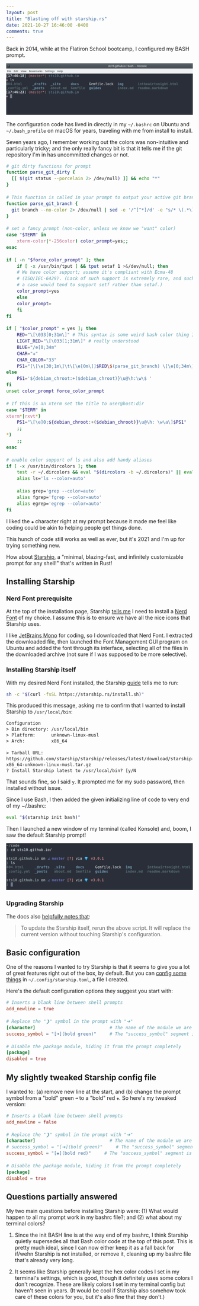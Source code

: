 ```yaml
---
layout: post
title: "Blasting off with starship.rs"
date: 2021-10-27 16:46:00 -0400
comments: true
---
```


Back in 2014, while at the Flatiron School bootcamp, I configured my BASH prompt.

![My old BASH prompt](/img/prompt-starship/old-prompt.png)

The configuration code has lived in directly in my `~/.bashrc` on Ubuntu and `~/.bash_profile` on macOS for years, traveling with me from install to install. 

Seven years ago, I remember working out the colors was non-intuitive and particularly tricky; and the only really fancy bit is that it tells me if the git repository I'm in has uncommitted changes or not. 

```bash
# git dirty functions for prompt
function parse_git_dirty {
  [[ $(git status --porcelain 2> /dev/null) ]] && echo "*"
}

# This function is called in your prompt to output your active git branch.
function parse_git_branch {
  git branch --no-color 2> /dev/null | sed -e '/^[^*]/d' -e "s/* \(.*\)/ (\1$(parse_git_dirty))/"
}

# set a fancy prompt (non-color, unless we know we "want" color)
case "$TERM" in
    xterm-color|*-256color) color_prompt=yes;;
esac

if [ -n "$force_color_prompt" ]; then
    if [ -x /usr/bin/tput ] && tput setaf 1 >&/dev/null; then
    # We have color support; assume it's compliant with Ecma-48
    # (ISO/IEC-6429). (Lack of such support is extremely rare, and such
    # a case would tend to support setf rather than setaf.)
    color_prompt=yes
    else
    color_prompt=
    fi
fi

if [ "$color_prompt" = yes ]; then
    RED="\[\033[0;31m\]" # This syntax is some weird bash color thing I never
    LIGHT_RED="\[\033[1;31m\]" # really understood
    BLUE="/e[0;34m"
    CHAR="✚"
    CHAR_COLOR="33"
    PS1="[\[\e[30;1m\]\t\[\e[0m\]]$RED\$(parse_git_branch) \[\e[0;34m\]\W\[\e[0m\]\n\[\e[0;31m\]$CHAR \[\e[0m\]"
else
    PS1='${debian_chroot:+($debian_chroot)}\u@\h:\w\$ '
fi
unset color_prompt force_color_prompt

# If this is an xterm set the title to user@host:dir
case "$TERM" in
xterm*|rxvt*)
    PS1="\[\e]0;${debian_chroot:+($debian_chroot)}\u@\h: \w\a\]$PS1"
    ;;
*)
    ;;
esac

# enable color support of ls and also add handy aliases
if [ -x /usr/bin/dircolors ]; then
    test -r ~/.dircolors && eval "$(dircolors -b ~/.dircolors)" || eval "$(dircolors -b)"
    alias ls='ls --color=auto'

    alias grep='grep --color=auto'
    alias fgrep='fgrep --color=auto'
    alias egrep='egrep --color=auto'
fi
```

I liked the `✚` character right at my prompt because it made me feel like coding could be akin to helping people get things done.

This hunch of code still works as well as ever, but it's 2021 and I'm up for trying something new. 

How about [Starship](https://starship.rs/), a "minimal, blazing-fast, and infinitely customizable prompt for any shell!" that's written in Rust!

## Installing Starship 

### Nerd Font prerequisite

At the top of the installation page, Starship [tells me](https://starship.rs/guide/#%F0%9F%9A%80-installation) I need to install a [Nerd Font](https://www.nerdfonts.com/font-downloads) of my choice. I assume this is to ensure we have all the nice icons that Starship uses.

I like [JetBrains Mono](https://www.jetbrains.com/lp/mono/) for coding, so I downloaded that Nerd Font. I extracted the downloaded file, then launched the Font Management GUI program on Ubuntu and added the font through its interface, selecting all of the files in the downloaded archive (not sure if I was supposed to be more selective). 

### Installing Starship itself

With my desired Nerd Font installed, the Starship [guide](https://starship.rs/guide/#%F0%9F%9A%80-installation) tells me to run:

```bash
sh -c "$(curl -fsSL https://starship.rs/install.sh)"
```

This produced this message, asking me to confirm that I wanted to install Starship to `/usr/local/bin`:

```text
Configuration
> Bin directory: /usr/local/bin
> Platform:      unknown-linux-musl
> Arch:          x86_64

> Tarball URL: https://github.com/starship/starship/releases/latest/download/starship-x86_64-unknown-linux-musl.tar.gz
? Install Starship latest to /usr/local/bin? [y/N
```

That sounds fine, so I said `y`. It prompted me for my sudo password, then installed without issue. 

Since I use Bash, I then added the given initializing line of code to very end of my ~/.bashrc:

```bash
eval "$(starship init bash)"
```

Then I launched a new window of my terminal (called Konsole) and, boom, I saw the default Starship prompt!

![Out of the box Starship prompt](/img/prompt-starship/out-of-box-starship.png)

### Upgrading Starship

The docs also [helpfully notes that](https://starship.rs/guide/#%F0%9F%9A%80-installation): 

> To update the Starship itself, rerun the above script. It will replace the current version without touching Starship's configuration.

## Basic configuration

One of the reasons I wanted to try Starship is that it seems to give you a lot of great features right out of the box, by default. But you can [config some things](https://starship.rs/config/#prompt) in `~/.config/starship.toml`, a file I created. 

Here's the default configuration options they suggest you start with:

```toml
# Inserts a blank line between shell prompts
add_newline = true

# Replace the "❯" symbol in the prompt with "➜"
[character]                            # The name of the module we are configuring is "character"
success_symbol = "[➜](bold green)"     # The "success_symbol" segment is being set to "➜" with the color "bold green"

# Disable the package module, hiding it from the prompt completely
[package]
disabled = true
```

## My slightly tweaked Starship config file

I wanted to: (a) remove new line at the start, and (b) change the prompt symbol from a "bold" green `➜` to a "bold" red `✚`. So here's my tweaked version:

```toml
# Inserts a blank line between shell prompts
add_newline = false

# Replace the "❯" symbol in the prompt with "➜"
[character]                            # The name of the module we are configuring is "character"
# success_symbol = "[➜](bold green)"     # The "success_symbol" segment is being set to "➜" with the color "bold green"
success_symbol = "[✚](bold red)"     # The "success_symbol" segment is being set to "➜" with the color "bold green"

# Disable the package module, hiding it from the prompt completely
[package]
disabled = true
```

## Questions partially answered

My two main questions before installing Starship were: (1) What would happen to all my prompt work in my bashrc file?; and (2) what about my terminal colors? 

1. Since the init BASH line is at the way end of my bashrc, I think Starship quietly supersedes all that Bash color code at the top of this post. This is pretty much ideal, since I can now either keep it as a fall back for if/wehn Starship is not installed, or remove it, cleaning up my bashrc file that's already very long.

2. It seems like Starship generally kept the hex color codes I set in my terminal's settings, which is good, though it definitely uses some colors I don't recognize. These are likely colors I set in my terminal config but haven't seen in years. (It would be cool if Starship also somehow took care of these colors for you, but it's also fine that they don't.)

